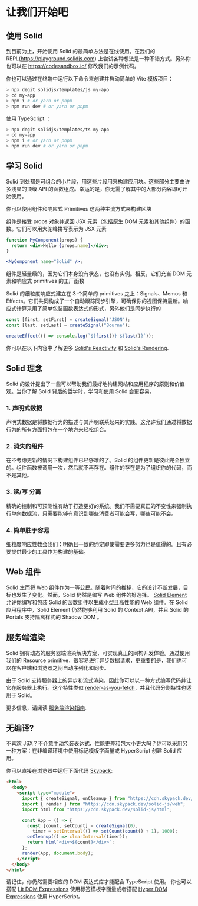 # 让我们开始吧

## 使用 Solid

到目前为止，开始使用 Solid 的最简单方法是在线使用。在我们的 REPL(https://playground.solidjs.com) 上尝试各种想法是一种不错方式。另外你也可以在 https://codesandbox.io/ 修改我们的示例代码。

你也可以通过在终端中运行以下命令来创建并启动简单的 Vite 模板项目：

```sh
> npx degit solidjs/templates/js my-app
> cd my-app
> npm i # or yarn or pnpm
> npm run dev # or yarn or pnpm
```

使用 TypeScript ：

```sh
> npx degit solidjs/templates/ts my-app
> cd my-app
> npm i # or yarn or pnpm
> npm run dev # or yarn or pnpm
```

## 学习 Solid

Solid 到处都是可组合的小片段，用这些片段用来构建应用块。这些部分主要由许多浅显的顶级 API 的函数组成。幸运的是，你无需了解其中的大部分内容即可开始使用。

你可以使用组件和响应式 Primitives 这两种主流方式来构建区块

组件是接受 props 对象并返回 JSX 元素（包括原生 DOM 元素和其他组件）的函数。它们可以用大驼峰拼写表示为 JSX 元素

```jsx
function MyComponent(props) {
  return <div>Hello {props.name}</div>;
}

<MyComponent name="Solid" />;
```

组件是轻量级的，因为它们本身没有状态，也没有实例。相反，它们充当 DOM 元素和响应式 primitives 的工厂函数

Solid 的细粒度响应式建立在 3 个简单的 primitives 之上：Signals、Memos 和 Effects。它们共同构成了一个自动跟踪同步引擎，可确保你的视图保持最新。响应式计算采用了简单包装函数表达式的形式，另外他们是同步执行的

```js
const [first, setFirst] = createSignal("JSON");
const [last, setLast] = createSignal("Bourne");

createEffect(() => console.log(`${first()} ${last()}`));
```

你可以在以下内容中了解更多 [Solid's Reactivity](https://www.solidjs.com/docs/latest#reactivity) 和 [Solid's Rendering](https://www.solidjs.com/docs/latest#rendering).

## Solid 理念

Solid 的设计提出了一些可以帮助我们最好地构建网站和应用程序的原则和价值观。当你了解 Solid 背后的哲学时，学习和使用 Solid 会更容易。

### 1. 声明式数据

声明式数据是将数据行为的描述与其声明联系起来的实践。这允许我们通过将数据行为的所有方面打包在一个地方来轻松组合。

### 2. 消失的组件

在不考虑更新的情况下构建组件已经够难的了。Solid 的组件更新是彼此完全独立的。组件函数被调用一次，然后就不再存在。组件的存在是为了组织你的代码，而不是其他。

### 3. 读/写 分离

精确的控制和可预测性有助于打造更好的系统。我们不需要真正的不变性来强制执行单向数据流，只需要能够有意识到哪些消费者可能会写，哪些可能不会。

### 4. 简单胜于容易

细粒度响应性教会我们：明确且一致的约定即使需要更多努力也是值得的。且有必要提供最少的工具作为构建的基础。

## Web 组件

Solid 生而将 Web 组件作为一等公民。随着时间的推移，它的设计不断发展，目标也发生了变化。然而，Solid 仍然是编写 Web 组件的好选择。 [Solid Element](https://github.com/solidjs/solid/tree/main/packages/solid-element) 允许你编写和包装 Solid 的函数组件以生成小型且高性能的 Web 组件。在 Solid 应用程序中，Solid Element 仍然能够利用 Solid 的 Context API，并且 Solid 的 Portals 支持隔离样式的 Shadow DOM 。

## 服务端渲染

Solid 拥有动态的服务器端渲染解决方案，可实现真正的同构开发体验。通过使用我们的 Resource primitive，很容易进行异步数据请求，更重要的是，我们也可以在客户端和浏览器之间自动序列化和同步。

由于 Solid 支持服务器上的异步和流式渲染，因此你可以以一种方式编写代码并让它在服务器上执行。这个特性类似 [render-as-you-fetch](https://reactjs.org/docs/concurrent-mode-suspense.html#approach-3-render-as-you-fetch-using-suspense)，并且代码分割特性也适用于 Solid。

更多信息，请阅读 [服务端渲染指南](https://www.solidjs.com/docs/latest#server-side-rendering).

## 无编译?

不喜欢 JSX？不介意手动包装表达式、性能更差和包大小更大吗？你可以采用另一种方案：在非编译环境中使用标记模板字面量或 HyperScript 创建 Solid 应用。

你可以直接在浏览器中运行下面代码 [Skypack](https://www.skypack.dev/):

```html
<html>
  <body>
    <script type="module">
      import { createSignal, onCleanup } from "https://cdn.skypack.dev/solid-js";
      import { render } from "https://cdn.skypack.dev/solid-js/web";
      import html from "https://cdn.skypack.dev/solid-js/html";

      const App = () => {
        const [count, setCount] = createSignal(0),
          timer = setInterval(() => setCount(count() + 1), 1000);
        onCleanup(() => clearInterval(timer));
        return html`<div>${count}</div>`;
      };
      render(App, document.body);
    </script>
  </body>
</html>
```

请记住，你仍然需要相应的 DOM 表达式库才能配合 TypeScript 使用。 你也可以搭配 [Lit DOM Expressions](https://github.com/ryansolid/dom-expressions/tree/main/packages/lit-dom-expressions) 使用标签模板字面量或者搭配 [Hyper DOM Expressions](https://github.com/ryansolid/dom-expressions/tree/main/packages/hyper-dom-expressions) 使用 HyperScript。
